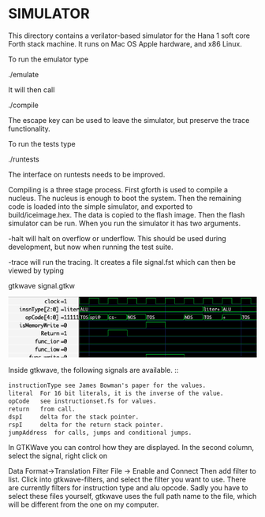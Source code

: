 # SIMULATOR

This directory  contains a verilator-based simulator for the Hana 1
soft core Forth stack machine. It runs on Mac OS Apple hardware, and
x86 Linux.  

To run the emulator type

./emulate

It will then call

./compile

The escape key can be used to leave the simulator, but preserve the
trace functionality.

To run the tests type 

./runtests

The interface on runtests needs to be improved. 

Compiling is a three stage process.  First gforth is used to compile a
nucleus.  The nucleus is enough to boot the system.  Then the
remaining code is loaded into the simple simulator, and exported to
build/iceimage.hex. The data is copied to the flash image. Then the
flash simulator can be run.  When you run the simulator it has two arguments.

-halt will halt on overflow or underflow.  This should be used during
development, but now when running the test suite.

-trace will run the tracing.   It creates a file signal.fst which can then
be viewed by typing

gtkwave signal.gtkw

![A GTKWave display showing the values used by the Forth Interpreter.](../images/ForthSignals.png "Forth Signals")

Inside gtkwave, the following signals are available.
::

    instructionType see James Bowman's paper for the values. 
    literal  For 16 bit literals, it is the inverse of the value. 
    opCode   see instructionset.fs for values. 
    return   from call.
    dspI     delta for the stack pointer. 
    rspI     delta for the return stack pointer. 
    jumpAddress  for calls, jumps and conditional jumps. 

In GTKWave you can control how they are displayed.
In the second column, select the signal, right click on

Data Format->Translation Filter File -> Enable and Connect
Then add filter to list.  Click into
gtkwave-filters, and select the filter you want to use.
There are currently filters for instruction type and alu opcode.
Sadly you have to select these files yourself, gtkwave uses the full path name
to the file, which will be different from the one on my computer.
